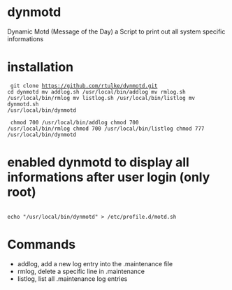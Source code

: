 # dynmotd
Dynamic Motd (Message of the Day) a Script to print out all system specific informations



# installation
<code><pre>
git clone https://github.com/rtulke/dynmotd.git
cd dynmotd
mv addlog.sh /usr/local/bin/addlog
mv rmlog.sh /usr/local/bin/rmlog
mv listlog.sh /usr/local/bin/listlog
mv dynmotd.sh /usr/local/bin/dynmotd
</pre></code>

<code><pre>
chmod 700 /usr/local/bin/addlog
chmod 700 /usr/local/bin/rmlog
chmod 700 /usr/local/bin/listlog
chmod 777 /usr/local/bin/dynmotd
</pre></code>

# enabled dynmotd to display all informations after user login (only root)
<code>
echo "/usr/local/bin/dynmotd" > /etc/profile.d/motd.sh
</code>

# Commands 
* addlog, add a new log entry into the .maintenance file
* rmlog, delete a specific line in .maintenance 
* listlog, list all .maintenance log entries
